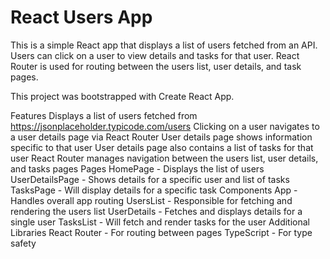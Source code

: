 # React Users App #
This is a simple React app that displays a list of users fetched from an API. Users can click on a user to view details and tasks for that user. React Router is used for routing between the users list, user details, and task pages.


This project was bootstrapped with Create React App.

Features
Displays a list of users fetched from https://jsonplaceholder.typicode.com/users
Clicking on a user navigates to a user details page via React Router
User details page shows information specific to that user
User details page also contains a list of tasks for that user
React Router manages navigation between the users list, user details, and tasks pages
Pages
HomePage - Displays the list of users
UserDetailsPage - Shows details for a specific user and list of tasks
TasksPage - Will display details for a specific task
Components
App - Handles overall app routing
UsersList - Responsible for fetching and rendering the users list
UserDetails - Fetches and displays details for a single user
TasksList - Will fetch and render tasks for the user
Additional Libraries
React Router - For routing between pages
TypeScript - For type safety